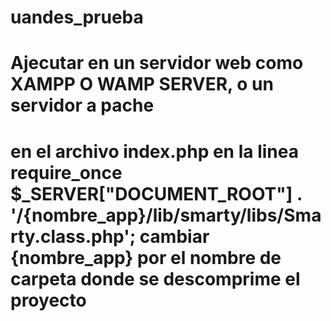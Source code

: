 # uandes_prueba
# Ajecutar en un servidor web como XAMPP O WAMP SERVER, o un servidor a pache
# en el archivo index.php en la linea require_once $_SERVER["DOCUMENT_ROOT"] . '/{nombre_app}/lib/smarty/libs/Smarty.class.php'; cambiar {nombre_app} por el nombre de carpeta donde se descomprime el proyecto
